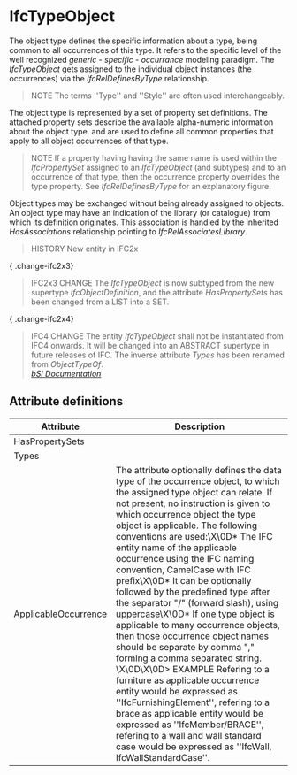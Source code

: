 IfcTypeObject
=============
The object type defines the specific information about a type, being common to
all occurrences of this type. It refers to the specific level of the well
recognized _generic - specific - occurrance_ modeling paradigm. The
_IfcTypeObject_ gets assigned to the individual object instances (the
occurrences) via the _IfcRelDefinesByType_ relationship.  
  
> NOTE  The terms ''Type'' and ''Style'' are often used interchangeably.  
  
The object type is represented by a set of property set definitions. The
attached property sets describe the available alpha-numeric information about
the object type. and are used to define all common properties that apply to
all object occurrences of that type.  
  
> NOTE  If a property having having the same name is used within the
> _IfcPropertySet_ assigned to an _IfcTypeObject_ (and subtypes) and to an
> occurrence of that type, then the occurrence property overrides the type
> property. See _IfcRelDefinesByType_ for an explanatory figure.  
  
Object types may be exchanged without being already assigned to objects. An
object type may have an indication of the library (or catalogue) from which
its definition originates. This association is handled by the inherited
_HasAssociations_ relationship pointing to _IfcRelAssociatesLibrary_.  
  
> HISTORY  New entity in IFC2x  
  
{ .change-ifc2x3}  
> IFC2x3 CHANGE  The _IfcTypeObject_ is now subtyped from the new supertype
> _IfcObjectDefinition_, and the attribute _HasPropertySets_ has been changed
> from a LIST into a SET.  
  
{ .change-ifc2x4}  
> IFC4 CHANGE  The entity _IfcTypeObject_ shall not be instantiated from IFC4
> onwards. It will be changed into an ABSTRACT supertype in future releases of
> IFC. The inverse attribute _Types_ has been renamed from _ObjectTypeOf_.  
[ _bSI
Documentation_](https://standards.buildingsmart.org/IFC/DEV/IFC4_2/FINAL/HTML/schema/ifckernel/lexical/ifctypeobject.htm)


Attribute definitions
---------------------
| Attribute            | Description                                                                                                                                                                                                                                                                                                                                                                                                                                                                                                                                                                                                                                                                                                                                                                                                                                                                                                                                                                                  |
|----------------------|----------------------------------------------------------------------------------------------------------------------------------------------------------------------------------------------------------------------------------------------------------------------------------------------------------------------------------------------------------------------------------------------------------------------------------------------------------------------------------------------------------------------------------------------------------------------------------------------------------------------------------------------------------------------------------------------------------------------------------------------------------------------------------------------------------------------------------------------------------------------------------------------------------------------------------------------------------------------------------------------|
| HasPropertySets      |                                                                                                                                                                                                                                                                                                                                                                                                                                                                                                                                                                                                                                                                                                                                                                                                                                                                                                                                                                                              |
| Types                |                                                                                                                                                                                                                                                                                                                                                                                                                                                                                                                                                                                                                                                                                                                                                                                                                                                                                                                                                                                              |
| ApplicableOccurrence | The attribute optionally defines the data type of the occurrence object, to which the assigned type object can relate. If not present, no instruction is given to which occurrence object the type object is applicable. The following conventions are used:\X\0D* The IFC entity name of the applicable occurrence using the IFC naming convention, CamelCase with IFC prefix\X\0D* It can be optionally followed by the predefined type after the separator "/" (forward slash), using uppercase\X\0D* If one type object is applicable to many occurrence objects, then those occurrence object names should be separate by comma "," forming a comma separated string. \X\0D\X\0D> EXAMPLE Refering to a furniture as applicable occurrence entity would be expressed as ''IfcFurnishingElement'', refering to a brace as applicable entity would be expressed as ''IfcMember/BRACE'', refering to a wall and wall standard case would be expressed as ''IfcWall, IfcWallStandardCase''. |

